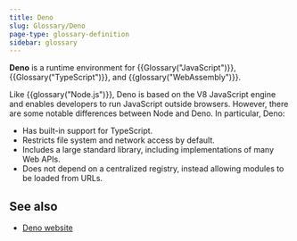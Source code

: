 ```yaml
---
title: Deno
slug: Glossary/Deno
page-type: glossary-definition
sidebar: glossary
---
```


**Deno** is a runtime environment for {{Glossary("JavaScript")}}, {{Glossary("TypeScript")}}, and {{glossary("WebAssembly")}}.

Like {{glossary("Node.js")}}, Deno is based on the V8 JavaScript engine and enables developers to run JavaScript outside browsers. However, there are some notable differences between Node and Deno. In particular, Deno:

- Has built-in support for TypeScript.
- Restricts file system and network access by default.
- Includes a large standard library, including implementations of many Web APIs.
- Does not depend on a centralized registry, instead allowing modules to be loaded from URLs.

## See also

- [Deno website](https://deno.com/)
